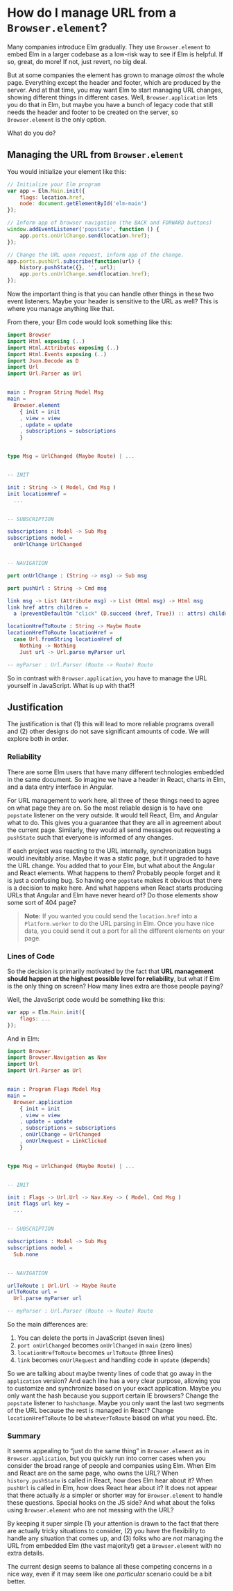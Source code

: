 # How do I manage URL from a `Browser.element`?

Many companies introduce Elm gradually. They use `Browser.element` to embed Elm in a larger codebase as a low-risk way to see if Elm is helpful. If so, great, do more! If not, just revert, no big deal.

But at some companies the element has grown to manage _almost_ the whole page. Everything except the header and footer, which are produced by the server. And at that time, you may want Elm to start managing URL changes, showing different things in different cases. Well, `Browser.application` lets you do that in Elm, but maybe you have a bunch of legacy code that still needs the header and footer to be created on the server, so `Browser.element` is the only option.

What do you do?


## Managing the URL from `Browser.element`

You would initialize your element like this:

```javascript
// Initialize your Elm program
var app = Elm.Main.init({
    flags: location.href,
    node: document.getElementById('elm-main')
});

// Inform app of browser navigation (the BACK and FORWARD buttons)
window.addEventListener('popstate', function () {
    app.ports.onUrlChange.send(location.href);
});

// Change the URL upon request, inform app of the change.
app.ports.pushUrl.subscribe(function(url) {
    history.pushState({}, '', url);
    app.ports.onUrlChange.send(location.href);
});
```

Now the important thing is that you can handle other things in these two event listeners. Maybe your header is sensitive to the URL as well? This is where you manage
anything like that.

From there, your Elm code would look something like this:

```elm
import Browser
import Html exposing (..)
import Html.Attributes exposing (..)
import Html.Events exposing (..)
import Json.Decode as D
import Url
import Url.Parser as Url


main : Program String Model Msg
main =
  Browser.element
    { init = init
    , view = view
    , update = update
    , subscriptions = subscriptions
    }


type Msg = UrlChanged (Maybe Route) | ...


-- INIT

init : String -> ( Model, Cmd Msg )
init locationHref =
  ...


-- SUBSCRIPTION

subscriptions : Model -> Sub Msg
subscriptions model =
  onUrlChange UrlChanged


-- NAVIGATION

port onUrlChange : (String -> msg) -> Sub msg

port pushUrl : String -> Cmd msg

link msg -> List (Attribute msg) -> List (Html msg) -> Html msg
link href attrs children =
  a (preventDefaultOn "click" (D.succeed (href, True)) :: attrs) children

locationHrefToRoute : String -> Maybe Route
locationHrefToRoute locationHref =
  case Url.fromString locationHref of
    Nothing -> Nothing
    Just url -> Url.parse myParser url

-- myParser : Url.Parser (Route -> Route) Route
```

So in contrast with `Browser.application`, you have to manage the URL yourself in JavaScript. What is up with that?!


## Justification

The justification is that (1) this will lead to more reliable programs overall and (2) other designs do not save significant amounts of code. We will explore both in order.


### Reliability

There are some Elm users that have many different technologies embedded in the same document. So imagine we have a header in React, charts in Elm, and a data entry interface in Angular.

For URL management to work here, all three of these things need to agree on what page they are on. So the most reliable design is to have one `popstate` listener on the very outside. It would tell React, Elm, and Angular what to do. This gives you a guarantee that they are all in agreement about the current page. Similarly, they would all send messages out requesting a `pushState` such that everyone is informed of any changes.

If each project was reacting to the URL internally, synchronization bugs would inevitably arise. Maybe it was a static page, but it upgraded to have the URL change. You added that to your Elm, but what about the Angular and React elements. What happens to them? Probably people forget and it is just a confusing bug. So having one `popstate` makes it obvious that there is a decision to make here. And what happens when React starts producing URLs that Angular and Elm have never heard of? Do those elements show some sort of 404 page?

> **Note:** If you wanted you could send the `location.href` into a `Platform.worker` to do the URL parsing in Elm. Once you have nice data, you could send it out a port for all the different elements on your page.


### Lines of Code

So the decision is primarily motivated by the fact that **URL management should happen at the highest possible level for reliability**, but what if Elm is the only thing on screen? How many lines extra are those people paying?

Well, the JavaScript code would be something like this:

```javascript
var app = Elm.Main.init({
    flags: ...
});
```

And in Elm:

```elm
import Browser
import Browser.Navigation as Nav
import Url
import Url.Parser as Url


main : Program Flags Model Msg
main =
  Browser.application
    { init = init
    , view = view
    , update = update
    , subscriptions = subscriptions
    , onUrlChange = UrlChanged
    , onUrlRequest = LinkClicked
    }


type Msg = UrlChanged (Maybe Route) | ...


-- INIT

init : Flags -> Url.Url -> Nav.Key -> ( Model, Cmd Msg )
init flags url key =
  ...


-- SUBSCRIPTION

subscriptions : Model -> Sub Msg
subscriptions model =
  Sub.none


-- NAVIGATION

urlToRoute : Url.Url -> Maybe Route
urlToRoute url =
  Url.parse myParser url

-- myParser : Url.Parser (Route -> Route) Route
```

So the main differences are:

1. You can delete the ports in JavaScript (seven lines)
2. `port onUrlChanged` becomes `onUrlChanged` in `main` (zero lines)
3. `locationHrefToRoute` becomes `urlToRoute` (three lines)
4. `link` becomes `onUrlRequest` and handling code in `update` (depends)

So we are talking about maybe twenty lines of code that go away in the `application` version? And each line has a very clear purpose, allowing you to customize and synchronize based on your exact application. Maybe you only want the hash because you support certain IE browsers? Change the `popstate` listener to `hashchange`. Maybe you only want the last two segments of the URL because the rest is managed in React? Change `locationHrefToRoute` to be `whateverToRoute` based on what you need. Etc.


### Summary

It seems appealing to &ldquo;just do the same thing&rdquo; in `Browser.element` as in `Browser.application`, but you quickly run into corner cases when you consider the broad range of people and companies using Elm. When Elm and React are on the same page, who owns the URL? When `history.pushState` is called in React, how does Elm hear about it? When `pushUrl` is called in Elm, how does React hear about it? It does not appear that there actually _is_ a simpler or shorter way for `Browser.element` to handle these questions. Special hooks on the JS side? And what about the folks using `Browser.element` who are not messing with the URL?

By keeping it super simple (1) your attention is drawn to the fact that there are actually tricky situations to consider, (2) you have the flexibility to handle any situation that comes up, and (3) folks who are _not_ managing the URL from embedded Elm (the vast majority!) get a `Browser.element` with no extra details.

The current design seems to balance all these competing concerns in a nice way, even if it may seem like one _particular_ scenario could be a bit better.
